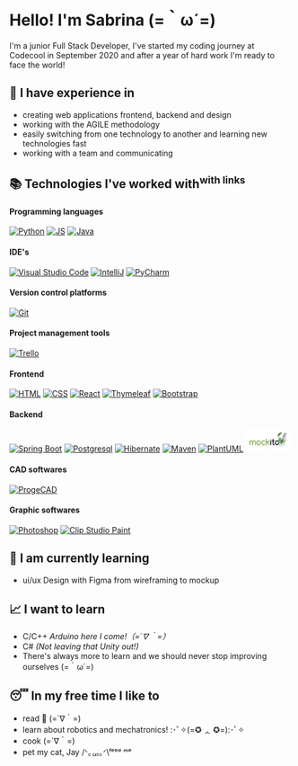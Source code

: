 # Hello! I'm Sabrina 	(=｀ω´=)

I'm a junior Full Stack Developer, I've started my coding journey at Codecool in September 2020 and after a year of hard work I'm ready to face the world!

## :briefcase:  I have experience in
- creating web applications frontend, backend and design
- working with the AGILE methodology
- easily switching from one technology to another and learning new technologies fast
- working with a team and communicating

## :books: Technologies I've worked with<sup>with links</sup>

#### Programming languages
<p align="left">
<a href="https://www.python.org/"><img src="https://upload.wikimedia.org/wikipedia/commons/thumb/c/c3/Python-logo-notext.svg/121px-Python-logo-notext.svg.png" alt="Python" height="auto" width="40"></a>
<a href="https://www.javascript.com/"><img src="https://upload.wikimedia.org/wikipedia/commons/thumb/9/99/Unofficial_JavaScript_logo_2.svg/512px-Unofficial_JavaScript_logo_2.svg.png" alt="JS" height="auto" width="40"></a>
<a href="https://www.java.com/en/"><img src="https://upload.wikimedia.org/wikipedia/en/3/30/Java_programming_language_logo.svg" alt="Java" height="40" width="auto"></a>
</p>

#### IDE's
<p align="left">
<a href="https://code.visualstudio.com/"><img src="https://upload.wikimedia.org/wikipedia/commons/thumb/9/9a/Visual_Studio_Code_1.35_icon.svg/2048px-Visual_Studio_Code_1.35_icon.svg.png" alt="Visual Studio Code" height="auto" width="40"></a>
<a href="https://www.jetbrains.com/idea/"><img src="https://upload.wikimedia.org/wikipedia/commons/thumb/9/9c/IntelliJ_IDEA_Icon.svg/1024px-IntelliJ_IDEA_Icon.svg.png" alt="IntelliJ" height="auto" width="40"></a>
<a href="https://www.jetbrains.com/pycharm/"><img src="https://upload.wikimedia.org/wikipedia/commons/thumb/1/1d/PyCharm_Icon.svg/2048px-PyCharm_Icon.svg.png" alt="PyCharm" height="auto" width="40"></a>
</p>

#### Version control platforms
<p align="left">
<a href="https://git-scm.com/"><img src="https://git-scm.com/images/logos/downloads/Git-Icon-1788C.png" alt="Git" height="auto" width="40"></a>
</p>

#### Project management tools
<p align="left">
<a href=""><img src="https://upload.wikimedia.org/wikipedia/en/thumb/8/8c/Trello_logo.svg/1200px-Trello_logo.svg.png" alt="Trello" height="40" width="auto"></a>
</p>

#### Frontend 
<p align="left">
<a href="https://html.com/"><img src="https://upload.wikimedia.org/wikipedia/commons/thumb/8/80/HTML5_logo_resized.svg/1200px-HTML5_logo_resized.svg.png" alt="HTML" height="auto" width="40"></a>
<a href="https://www.w3.org/Style/CSS/Overview.en.html"><img src="https://upload.wikimedia.org/wikipedia/commons/thumb/d/d5/CSS3_logo_and_wordmark.svg/1200px-CSS3_logo_and_wordmark.svg.png" alt="CSS" height="auto" width="40"></a>
<a href="https://reactjs.org/"><img src="https://upload.wikimedia.org/wikipedia/commons/thumb/a/a7/React-icon.svg/1200px-React-icon.svg.png" alt="React" height="40" width="auto"></a>
<a href="https://www.thymeleaf.org/"><img src="https://www.thymeleaf.org/doc/images/thymeleaf.png" alt="Thymeleaf" height="auto" width="40"></a>
<a href="https://getbootstrap.com/"><img src="https://upload.wikimedia.org/wikipedia/commons/thumb/b/b2/Bootstrap_logo.svg/1200px-Bootstrap_logo.svg.png" alt="Bootstrap" height="40" width="auto"></a>
</p>

#### Backend
<p align="left">
<a href="https://spring.io/projects/spring-boot"><img src="https://user-images.githubusercontent.com/33158051/103466606-760a4000-4d14-11eb-9941-2f3d00371471.png" alt="Spring Boot" height="40" width="auto"></a>
<a href="https://www.postgresql.org/"><img src="https://upload.wikimedia.org/wikipedia/commons/2/29/Postgresql_elephant.svg" alt="Postgresql" height="auto" width="40"></a>
<a href="https://hibernate.org/"><img src="https://www.javatpoint.com/images/hibernate/hibernate2.png" alt="Hibernate" height="auto" width="40"></a>
<a href="https://maven.apache.org/"><img src="https://upload.wikimedia.org/wikipedia/commons/thumb/5/52/Apache_Maven_logo.svg/1280px-Apache_Maven_logo.svg.png" alt="Maven" height="40" width="auto"></a>
<a href="https://plantuml.com/"><img src="https://i.imgur.com/8AUrgGZ.png" alt="PlantUML" height="40" width="auto"></a>
<a href="https://site.mockito.org/"><img src="https://raw.githubusercontent.com/mockito/mockito/main/src/javadoc/org/mockito/logo.png" alt="Mockito" height="40" width="auto"></a>
</p>

#### CAD softwares
<p align="left">
<a href="https://www.progesoft.com/"><img src="https://lh5.googleusercontent.com/-G7aKYNEkgWA/VPMIWhdCcMI/AAAAAAAARRw/gVUlsv5I6-E/s128-no/icon.png" alt="ProgeCAD" height="40" width="auto"></a>
</p>

#### Graphic softwares
<p align="left">
<a href="https://www.adobe.com/products/photoshop.html"><img src="https://upload.wikimedia.org/wikipedia/commons/thumb/a/af/Adobe_Photoshop_CC_icon.svg/1200px-Adobe_Photoshop_CC_icon.svg.png" alt="Photoshop" height="40" width="auto"></a>
<a href="https://www.clipstudio.net/en/index_02/"><img src="https://seaboardace.com/images/uploads/game1/1262985592/clip-studio-paint.jpg" alt="Clip Studio Paint" height="40" width="auto"></a>
</p>

## :monocle_face: I am currently learning
- ui/ux Design with Figma from wireframing to mockup

## :chart_with_upwards_trend: I want to learn
- C/C++ *Arduino here I come!（=´∇｀=）*
- C# *(Not leaving that Unity out!)*
- There's always more to learn and we should never stop improving ourselves (=｀ω´=)

## :sleeping: In my free time I like to
- read :open_book: (=´∇｀=)
- learn about robotics and mechatronics! :･ﾟ✧(=✪ ᆺ ✪=):･ﾟ✧
- cook (=´∇｀=)
- pet my cat, Jay /ᐠ｡ퟑ｡ᐟ\ᶠᵉᵉᵈ ᵐᵉ
